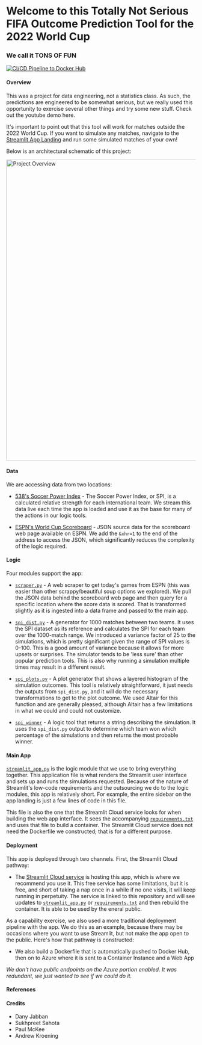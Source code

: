 # Welcome to this Totally Not Serious FIFA Outcome Prediction Tool for the 2022 World Cup

### We call it TONS OF FUN
[![CI/CD Pipeline to Docker Hub](https://github.com/andrewkroening/tons-of-fun/actions/workflows/docker_push.yml/badge.svg)](https://github.com/andrewkroening/tons-of-fun/actions/workflows/docker_push.yml)

#### Overview

This was a project for data engineering, not a statistics class. As such, the predictions are engineered to be somewhat serious, but we really used this opportunity to exercise several other things and try some new stuff. Check out the youtube demo here.

It's important to point out that this tool will work for matches outside the 2022 World Cup. If you want to simulate any matches, navigate to the [Streamlit App Landing](https://tons-of-fun.streamlit.app/) and run some simulated matches of your own!

Below is an architectural schematic of this project:

<img src="https://github.com/andrewkroening/tons-of-fun/blob/619d467cbac8841a057a47f90ce5362fc47b3e70/project_sketch.png" alt="Project Overview" width="800"/>

#### Data

We are accessing data from two locations:

* [538's Soccer Power Index](https://projects.fivethirtyeight.com/soccer-api/international/spi_global_rankings_intl.csv) - The Soccer Power Index, or SPI, is a calculated relative strength for each international team. We stream this data live each time the app is loaded and use it as the base for many of the actions in our logic tools.

* [ESPN's World Cup Scoreboard](https://www.espn.com/soccer/scoreboard?league=fifa.world&xhr=1) - JSON source data for the scoreboard web page available on ESPN. We add the `&xhr=1` to the end of the address to access the JSON, which significantly reduces the complexity of the logic required.

#### Logic

Four modules support the app:

* [`scraper.py`](https://github.com/andrewkroening/tons-of-fun/blob/c3dec07be4177a4f93a8349a6353d7ad8a01c586/logic/scraper.py) - A web scraper to get today's games from ESPN (this was easier than other scrappy/beautiful soup options we explored). We pull the JSON data behind the scoreboard web page and then query for a specific location where the score data is scored. That is transformed slightly as it is ingested into a data frame and passed to the main app.

* [`spi_dist.py`](https://github.com/andrewkroening/tons-of-fun/blob/c3dec07be4177a4f93a8349a6353d7ad8a01c586/logic/spi_dist.py) - A generator for 1000 matches between two teams. It uses the SPI dataset as its reference and calculates the SPI for each team over the 1000-match range. We introduced a variance factor of 25 to the simulations, which is pretty significant given the range of SPI values is 0-100. This is a good amount of variance because it allows for more upsets or surprises. The simulator tends to be 'less sure' than other popular prediction tools. This is also why running a simulation multiple times may result in a different result.

* [`spi_plots.py`](https://github.com/andrewkroening/tons-of-fun/blob/c3dec07be4177a4f93a8349a6353d7ad8a01c586/logic/spi_plots.py) - A plot generator that shows a layered histogram of the simulation outcomes. This tool is relatively straightforward, it just needs the outputs from `spi_dist.py`, and it will do the necessary transformations to get to the plot outcome. We used Altair for this function and are generally pleased, although Altair has a few limitations in what we could and could not customize.

* [`spi_winner`](https://github.com/andrewkroening/tons-of-fun/blob/c3dec07be4177a4f93a8349a6353d7ad8a01c586/logic/spi_winner.py) - A logic tool that returns a string describing the simulation. It uses the `spi_dist.py` output to determine which team won which percentage of the simulations and then returns the most probable winner.

#### Main App

[`streamlit_app.py`](https://github.com/andrewkroening/tons-of-fun/blob/c3dec07be4177a4f93a8349a6353d7ad8a01c586/streamlit_app.py) is the logic module that we use to bring everything together. This application file is what renders the Streamlit user interface and sets up and runs the simulations requested. Because of the nature of Streamlit's low-code requirements and the outsourcing we do to the logic modules, this app is relatively short. For example, the entire sidebar on the app landing is just a few lines of code in this file.

This file is also the one that the Streamlit Cloud service looks for when building the web app interface. It sees the accompanying [`requirements.txt`](https://github.com/andrewkroening/tons-of-fun/blob/c3dec07be4177a4f93a8349a6353d7ad8a01c586/requirements.txt) and uses that file to build a container. The Streamlit Cloud service does not need the Dockerfile we constructed; that is for a different purpose.

#### Deployment

This app is deployed through two channels. First, the Streamlit Cloud pathway:

* The [Streamlit Cloud service](https://tons-of-fun.streamlit.app) is hosting this app, which is where we recommend you use it. This free service has some limitations, but it is free, and short of taking a nap once in a while if no one visits, it will keep running in perpetuity. The service is linked to this repository and will see updates to [`streamlit_app.py`](https://github.com/andrewkroening/tons-of-fun/blob/c3dec07be4177a4f93a8349a6353d7ad8a01c586/streamlit_app.py) or [`requirements.txt`](https://github.com/andrewkroening/tons-of-fun/blob/c3dec07be4177a4f93a8349a6353d7ad8a01c586/requirements.txt) and then rebuild the container. It is able to be used by the eneral public.

As a capability exercise, we also used a more traditional deployment pipeline with the app. We do this as an example, because there may be occasions where you want to use Streamlit, but not make the app open to the public. Here's how that pathway is constructed:

* We also build a Dockerfile that is automatically pushed to Docker Hub, then on to Azure where it is sent to a Container Instance and a Web App

*We don't have public endpoints on the Azure portion enabled. It was redundant, we just wanted to see if we could do it.*

#### References

#### Credits
* Dany Jabban
* Sukhpreet Sahota
* Paul McKee
* Andrew Kroening
